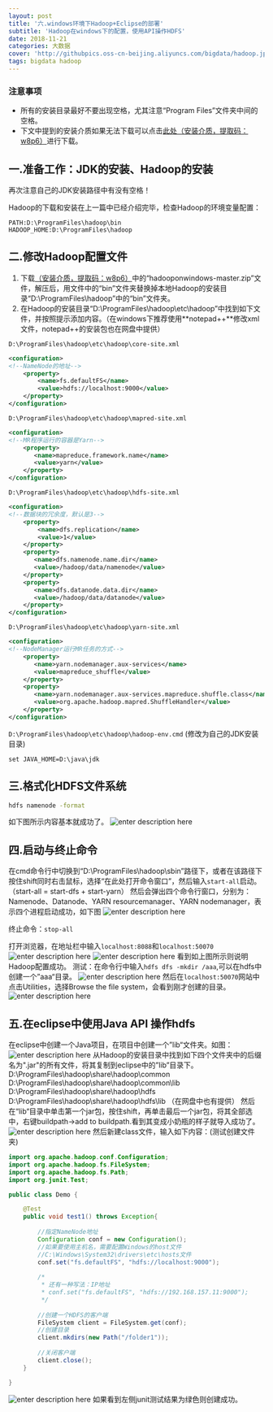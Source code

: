 ```yaml
---
layout: post
title: '六.windows环境下Hadoop+Eclipse的部署'
subtitle: 'Hadoop在windows下的配置，使用API操作HDFS'
date: 2018-11-21
categories: 大数据
cover: 'http://githubpics.oss-cn-beijing.aliyuncs.com/bigdata/hadoop.jpg'
tags: bigdata hadoop 
---
```


### 注意事项
* 所有的安装目录最好不要出现空格，尤其注意“Program Files”文件夹中间的空格。
* 下文中提到的安装介质如果无法下载可以点击[此处（安装介质，提取码：w8p6）][1]进行下载。

## 一.准备工作：JDK的安装、Hadoop的安装
再次注意自己的JDK安装路径中有没有空格！

Hadoop的下载和安装在上一篇中已经介绍完毕，检查Hadoop的环境变量配置：
```
PATH:D:\ProgramFiles\hadoop\bin
HADOOP_HOME:D:\ProgramFiles\hadoop
```

## 二.修改Hadoop配置文件
1.  下载[（安装介质，提取码：w8p6）][2]中的“hadooponwindows-master.zip”文件，解压后，用文件中的“bin”文件夹替换掉本地Hadoop的安装目录“D:\ProgramFiles\hadoop”中的“bin”文件夹。
2.  在Hadoop的安装目录“D:\ProgramFiles\hadoop\etc\hadoop”中找到如下文件，并按照提示添加内容。（在windows下推荐使用**notepad++**修改xml文件，notepad++的安装包也在网盘中提供）

```D:\ProgramFiles\hadoop\etc\hadoop\core-site.xml```

```xml
<configuration>
<!--NameNode的地址-->
    <property>
        <name>fs.defaultFS</name>
        <value>hdfs://localhost:9000</value>
    </property>
</configuration>
```

```D:\ProgramFiles\hadoop\etc\hadoop\mapred-site.xml```

```xml
<configuration>
<!--MR程序运行的容器是Yarn-->
    <property>
       <name>mapreduce.framework.name</name>
       <value>yarn</value>
    </property>
</configuration>
```

```D:\ProgramFiles\hadoop\etc\hadoop\hdfs-site.xml```

```xml
<configuration>
<!--数据块的冗余度，默认是3-->
    <property>
        <name>dfs.replication</name>
        <value>1</value>
    </property>
    <property>
       <name>dfs.namenode.name.dir</name>
       <value>/hadoop/data/namenode</value>
    </property>
    <property>
       <name>dfs.datanode.data.dir</name>
       <value>/hadoop/data/datanode</value>
    </property>
</configuration>
```

```D:\ProgramFiles\hadoop\etc\hadoop\yarn-site.xml```

```xml
<configuration>
<!--NodeManager运行MR任务的方式-->
    <property>
       <name>yarn.nodemanager.aux-services</name>
       <value>mapreduce_shuffle</value>
    </property>
    <property>
       <name>yarn.nodemanager.aux-services.mapreduce.shuffle.class</name>
       <value>org.apache.hadoop.mapred.ShuffleHandler</value>
    </property>
</configuration>
```

```D:\ProgramFiles\hadoop\etc\hadoop\hadoop-env.cmd```
(修改为自己的JDK安装目录)
```shell
set JAVA_HOME=D:\java\jdk
```

## 三.格式化HDFS文件系统

```cmd
hdfs namenode -format
```

如下图所示内容基本就成功了。
![enter description here][3]

## 四.启动与终止命令
在cmd命令行中切换到“D:\ProgramFiles\hadoop\sbin”路径下，或者在该路径下按住shift同时右击鼠标，选择“在此处打开命令窗口”，然后输入```start-all```启动。（start-all = start-dfs + start-yarn）
然后会弹出四个命令行窗口，分别为：Namenode、Datanode、YARN resourcemanager、YARN nodemanager，表示四个进程启动成功，如下图
![enter description here][4]

终止命令：```stop-all```

打开浏览器，在地址栏中输入```localhost:8088```和```localhost:50070```
![enter description here][5]
![enter description here][6]
看到如上图所示则说明Hadoop配置成功。
测试：在命令行中输入```hdfs dfs -mkdir /aaa```,可以在hdfs中创建一个”aaa“目录。
![enter description here][7]
然后在```localhost:50070```网站中点击Utilities，选择Browse the file system，会看到刚才创建的目录。
![enter description here][8]

## 五.在eclipse中使用Java API 操作hdfs
在eclipse中创建一个Java项目，在项目中创建一个”lib“文件夹。如图：
![enter description here][9]
从Hadoop的安装目录中找到如下四个文件夹中的后缀名为".jar"的所有文件，将其复制到eclipse中的”lib”目录下。
D:\ProgramFiles\hadoop\share\hadoop\common\
D:\ProgramFiles\hadoop\share\hadoop\common\lib
D:\ProgramFiles\hadoop\share\hadoop\hdfs
D:\ProgramFiles\hadoop\share\hadoop\hdfs\lib
（在网盘中也有提供）
然后在“lib“目录中单击第一个jar包，按住shift，再单击最后一个jar包，将其全部选中，右键buildpath->add to buildpath.看到其变成小奶瓶的样子就导入成功了。
![enter description here][10]
然后新建class文件，输入如下内容：(测试创建文件夹)
```java
import org.apache.hadoop.conf.Configuration;
import org.apache.hadoop.fs.FileSystem;
import org.apache.hadoop.fs.Path;
import org.junit.Test;

public class Demo {

	@Test
	public void test1() throws Exception{
		
		//指定NameNode地址
		Configuration conf = new Configuration();
		//如果要使用主机名，需要配置Windows的host文件
		//C:\Windows\System32\drivers\etc\hosts文件
		conf.set("fs.defaultFS", "hdfs://localhost:9000");
		
		/*
		 * 还有一种写法：IP地址
		 * conf.set("fs.defaultFS", "hdfs://192.168.157.11:9000");
		 */
		
		//创建一个HDFS的客户端
		FileSystem client = FileSystem.get(conf);
		//创建目录
		client.mkdirs(new Path("/folder1"));
		
		//关闭客户端
		client.close();
	}

}
```
![enter description here][11]
如果看到左侧junit测试结果为绿色则创建成功。


  [1]: https://pan.baidu.com/s/1k_fURV8mb2uruBlMsKqpVw
  [2]: https://pan.baidu.com/s/1k_fURV8mb2uruBlMsKqpVw
  [3]: https://githubpics.oss-cn-beijing.aliyuncs.com/bigdata/win10EclipseHadoop/%E6%A0%BC%E5%BC%8F%E5%8C%96namenode.JPG
  [4]: https://githubpics.oss-cn-beijing.aliyuncs.com/bigdata/win10EclipseHadoop/%E5%90%AF%E5%8A%A8%E4%BF%A1%E6%81%AF.JPG
  [5]: https://githubpics.oss-cn-beijing.aliyuncs.com/bigdata/win10EclipseHadoop/hadoop%E5%90%AF%E5%8A%A8%E7%95%8C%E9%9D%A2.JPG
  [6]: https://githubpics.oss-cn-beijing.aliyuncs.com/bigdata/win10EclipseHadoop/hdfs%E5%90%AF%E5%8A%A8%E7%95%8C%E9%9D%A2.JPG
  [7]: https://githubpics.oss-cn-beijing.aliyuncs.com/bigdata/win10EclipseHadoop/%E5%88%9B%E5%BB%BA%E7%9B%AE%E5%BD%95.JPG
  [8]: https://githubpics.oss-cn-beijing.aliyuncs.com/bigdata/win10EclipseHadoop/%E6%98%BE%E7%A4%BA%E5%88%9B%E5%BB%BA%E7%9A%84%E7%9B%AE%E5%BD%95.JPG
  [9]: https://githubpics.oss-cn-beijing.aliyuncs.com/bigdata/win10EclipseHadoop/lib%E7%9B%AE%E5%BD%95.JPG
  [10]: https://githubpics.oss-cn-beijing.aliyuncs.com/bigdata/win10EclipseHadoop/jar%E5%AF%BC%E5%85%A5.JPG
  [11]: https://githubpics.oss-cn-beijing.aliyuncs.com/bigdata/win10EclipseHadoop/%E6%B5%8B%E8%AF%95%E6%88%90%E5%8A%9F.JPG